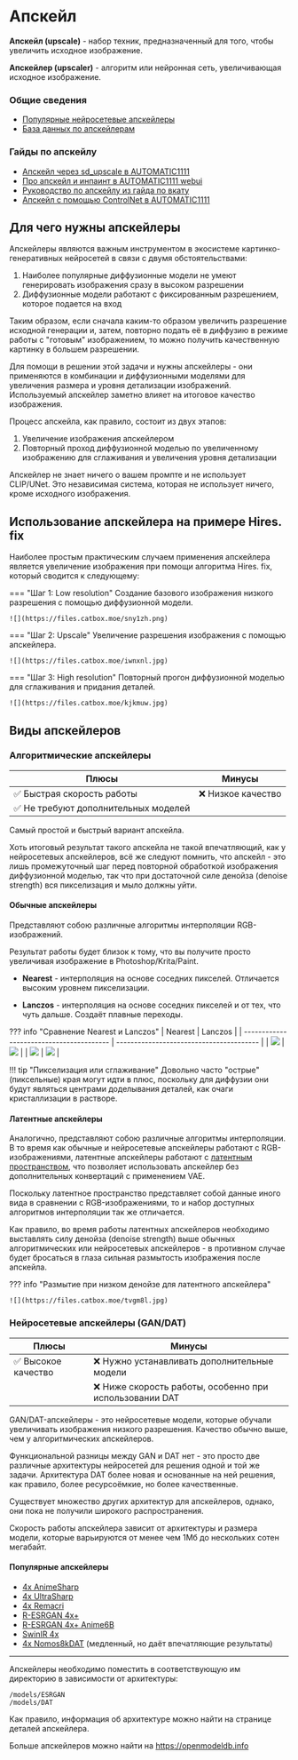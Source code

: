 # Апскейл

**Апскейл (upscale)** - набор техник, предназначенный для того, чтобы увеличить исходное изображение.  

**Апскейлер (upscaler)** - алгоритм или нейронная сеть, увеличивающая исходное изображение.  

### Общие сведения
* [Популярные нейросетевые апскейлеры](./#популярные-апскейлеры)  
* [База данных по апскейлерам](https://openmodeldb.info)  

### Гайды по апскейлу
* [Апскейл через sd_upscale в AUTOMATIC1111](https://rentry.co/sd__upscale)  
* [Про апскейл и инпаинт в AUTOMATIC1111 webui](https://rentry.co/SD_upscale)  
* [Руководство по апскейлу из гайда по вкату](https://rentry.co/2ch_nai_guide#апскейл)  
* [Апскейл с помощью ControlNet в AUTOMATIC1111](https://rentry.co/UpscaleByControl)  

## Для чего нужны апскейлеры

Апскейлеры являются важным инструментом в экосистеме картинко-генеративных нейросетей в связи с двумя обстоятельствами:  

1. Наиболее популярные диффузионные модели не умеют генерировать изображения сразу в высоком разрешении  
2. Диффузионные модели работают с фиксированным разрешением, которое подается на вход  

Таким образом, если сначала каким-то образом увеличить разрешение исходной генерации и, затем, повторно подать её в диффузию в режиме работы с "готовым" изображением, то можно получить качественную картинку в большем разрешении.

Для помощи в решении этой задачи и нужны апскейлеры - они применяются в комбинации и диффузионными моделями для увеличения размера и уровня детализации изображений. Используемый апскейлер заметно влияет на итоговое качество изображения. 

Процесс апскейла, как правило, состоит из двух этапов:  

1. Увеличение изображения апскейлером  
2. Повторный проход диффузионной моделью по увеличенному изображению для сглаживания и увеличения уровня детализации  

Апскейлер не знает ничего о вашем промпте и не использует CLIP/UNet. Это независимая система, которая не использует ничего, кроме исходного изображения.

## Использование апскейлера на примере Hires. fix

Наиболее простым практическим случаем применения апскейлера является увеличение изображения при помощи алгоритма Hires. fix, который сводится к следующему:  

=== "Шаг 1: Low resolution"
    Создание базового изображения низкого разрешения с помощью диффузионной модели.

    ![](https://files.catbox.moe/sny1zh.png)

=== "Шаг 2: Upscale"
    Увеличение разрешения изображения с помощью апскейлера.

    ![](https://files.catbox.moe/iwnxnl.jpg)

=== "Шаг 3: High resolution"
    Повторный прогон диффузионной моделью для сглаживания и придания деталей.

    ![](https://files.catbox.moe/kjkmuw.jpg)

## Виды апскейлеров

### Алгоритмические апскейлеры

| Плюсы                               | Минусы            |
| ----------------------------------- | ----------------- |
| ✅ Быстрая скорость работы           | ❌ Низкое качество |
| ✅ Не требуют дополнительных моделей |                   |

Самый простой и быстрый вариант апскейла.

Хоть итоговый результат такого апскейла не такой впечатляющий, как у нейросетевых апскейлеров, всё же следуют помнить, что апскейл - это лишь промежуточный шаг перед повторной обработкой изображения диффузионной моделью, так что при достаточной силе денойза (denoise strength) вся пикселизация и мыло должны уйти.

#### Обычные апскейлеры
Представляют собою различные алгоритмы интерполяции RGB-изображений.

Результат работы будет близок к тому, что вы получите просто увеличивая изображение в Photoshop/Krita/Paint.

* **Nearest** - интерполяция на основе соседних пикселей. Отличается высоким уровнем пикселизации.

* **Lanczos** - интерполяция на основе соседних пикселей и от тех, что чуть дальше. Создаёт плавные переходы.

??? info "Сравнение Nearest и Lanczos"
    | Nearest                                  | Lanczos                                  |
    | ---------------------------------------- | ---------------------------------------- |
    | ![](https://files.catbox.moe/pibo2o.png) | ![](https://files.catbox.moe/f57bud.png) |
    | ![](https://files.catbox.moe/adozji.png) | ![](https://files.catbox.moe/nxbsmr.png) |


!!! tip "Пикселизация или сглаживание"
    Довольно часто "острые" (пиксельные) края могут идти в плюс, поскольку для диффузии они будут являться центрами доделывания деталей, как очаги кристаллизации в растворе.

#### Латентные апскейлеры
Аналогично, представляют собою различные алгоритмы интерполяции. В то время как обычные и нейросетевые апскейлеры работают с RGB-изображениями, латентные апскейлеры работают с [латентным пространством](./vae.md), что позволяет использовать апскейлер без дополнительных конвертаций с применением VAE.

Поскольку латентное пространство представляет собой данные иного вида в сравнении с RGB-изображениями, то и набор доступных алгоритмов интерполяции так же отличается.

Как правило, во время работы латентных апскейлеров необходимо выставлять силу денойза (denoise strength) выше обычных алгоритмических или нейросетевых апскейлеров - в противном случае будет бросаться в глаза сильная размытость изображения после апскейла. 

??? info "Размытие при низком денойзе для латентного апскейлера"

    ![](https://files.catbox.moe/tvgm8l.jpg)

### Нейросетевые апскейлеры (GAN/DAT)

| Плюсы              | Минусы                                      |
| ------------------ | ------------------------------------------- |
| ✅ Высокое качество | ❌ Нужно устанавливать дополнительные модели |
|                     | ❌ Ниже скорость работы, особенно при использовании DAT |

GAN/DAT-апскейлеры - это нейросетевые модели, которые обучали увеличивать изображения низкого разрешения. Качество обычно выше, чем у алгоритмических апскейлеров.

Функциональной разницы между GAN и DAT нет - это просто две различные архитектуры нейросетей для решения одной и той же задачи. Архитектура DAT более новая и основанные на ней решения, как правило, более ресурсоёмкие, но более качественные.

Существует множество других архитектур для апскейлеров, однако, они пока не получили широкого распространения.

Скорость работы апскейлера зависит от архитектуры и размера модели, которые варьируются от менее чем 1Мб до нескольких сотен мегабайт.

#### Популярные апскейлеры  

* [4x AnimeSharp](https://openmodeldb.info/models/4x-AnimeSharp)  
* [4x UltraSharp](https://openmodeldb.info/models/4x-UltraSharp)  
* [4x Remacri](https://openmodeldb.info/models/4x-Remacri)  
* [R-ESRGAN 4x+](https://openmodeldb.info/models/4x-realesrgan-x4plus)  
* [R-ESRGAN 4x+ Anime6B](https://openmodeldb.info/models/4x-realesrgan-x4plus-anime-6b)  
* [SwinIR 4x](https://openmodeldb.info/models/4x-classicalSR-DF2K-s64w8-SwinIR-M)  
* [4x Nomos8kDAT](https://openmodeldb.info/models/4x-Nomos8kDAT) (медленный, но даёт впечатляющие результаты)  

---

Апскейлеры необходимо поместить в соответствующую им директорию в зависимости от архитектуры:

```
/models/ESRGAN
/models/DAT
```

Как правило, информация об архитектуре можно найти на странице деталей апскейлера.

Больше апскейлеров можно найти на <https://openmodeldb.info>